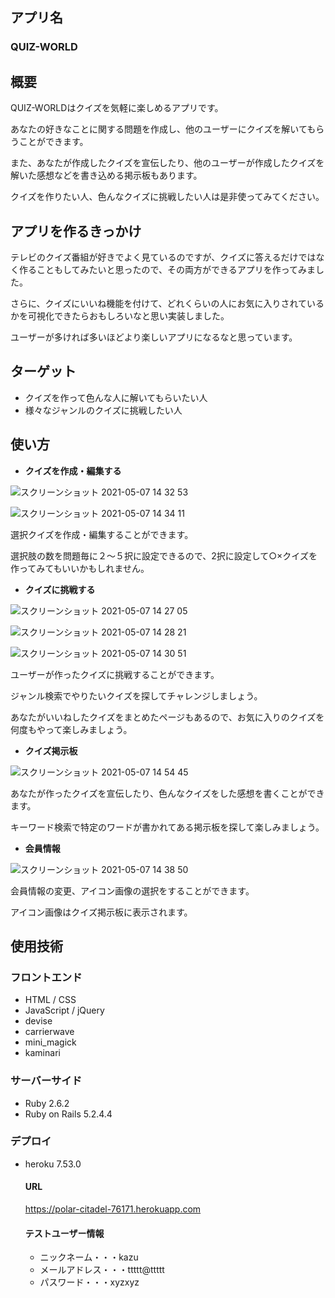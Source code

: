 ## アプリ名
### QUIZ-WORLD

## 概要
QUIZ-WORLDはクイズを気軽に楽しめるアプリです。

あなたの好きなことに関する問題を作成し、他のユーザーにクイズを解いてもらうことができます。

また、あなたが作成したクイズを宣伝したり、他のユーザーが作成したクイズを解いた感想などを書き込める掲示板もあります。

クイズを作りたい人、色んなクイズに挑戦したい人は是非使ってみてください。

## アプリを作るきっかけ
テレビのクイズ番組が好きでよく見ているのですが、クイズに答えるだけではなく作ることもしてみたいと思ったので、その両方ができるアプリを作ってみました。

さらに、クイズにいいね機能を付けて、どれくらいの人にお気に入りされているかを可視化できたらおもしろいなと思い実装しました。

ユーザーが多ければ多いほどより楽しいアプリになるなと思っています。

## ターゲット
- クイズを作って色んな人に解いてもらいたい人
- 様々なジャンルのクイズに挑戦したい人

## 使い方
- **クイズを作成・編集する**

![スクリーンショット 2021-05-07 14 32 53](https://user-images.githubusercontent.com/74053238/117404150-614ceb80-af44-11eb-8a26-79cd42d1e6cf.png)

![スクリーンショット 2021-05-07 14 34 11](https://user-images.githubusercontent.com/74053238/117404272-9a855b80-af44-11eb-9746-87e07a0fb001.png)

選択クイズを作成・編集することができます。

選択肢の数を問題毎に２〜５択に設定できるので、2択に設定して○×クイズを作ってみてもいいかもしれません。

- **クイズに挑戦する**

![スクリーンショット 2021-05-07 14 27 05](https://user-images.githubusercontent.com/74053238/117404334-bc7ede00-af44-11eb-90de-ab7ffd0cb7f3.png)

![スクリーンショット 2021-05-07 14 28 21](https://user-images.githubusercontent.com/74053238/117404406-db7d7000-af44-11eb-8b18-ef11605f2daf.png)

![スクリーンショット 2021-05-07 14 30 51](https://user-images.githubusercontent.com/74053238/117404496-fd76f280-af44-11eb-916b-25f8db638ca5.png)

ユーザーが作ったクイズに挑戦することができます。

ジャンル検索でやりたいクイズを探してチャレンジしましょう。

あなたがいいねしたクイズをまとめたページもあるので、お気に入りのクイズを何度もやって楽しみましょう。

- **クイズ掲示板**

![スクリーンショット 2021-05-07 14 54 45](https://user-images.githubusercontent.com/74053238/117404573-1e3f4800-af45-11eb-9ceb-57a7d2952586.png)

あなたが作ったクイズを宣伝したり、色んなクイズをした感想を書くことができます。

キーワード検索で特定のワードが書かれてある掲示板を探して楽しみましょう。

- **会員情報**

![スクリーンショット 2021-05-07 14 38 50](https://user-images.githubusercontent.com/74053238/117404633-3b741680-af45-11eb-836b-374625bc7450.png)

会員情報の変更、アイコン画像の選択をすることができます。

アイコン画像はクイズ掲示板に表示されます。

## 使用技術
### フロントエンド
- HTML / CSS
- JavaScript / jQuery
- devise
- carrierwave
- mini_magick
- kaminari

### サーバーサイド
- Ruby 2.6.2
- Ruby on Rails 5.2.4.4

### デプロイ
- heroku 7.53.0

  #### URL
  
  https://polar-citadel-76171.herokuapp.com

  #### テストユーザー情報
  - ニックネーム・・・kazu　
  - メールアドレス・・・ttttt@ttttt
  - パスワード・・・xyzxyz    
